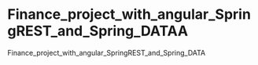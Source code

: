 # Finance_project_with_angular_SpringREST_and_Spring_DATAA
Finance_project_with_angular_SpringREST_and_Spring_DATA
